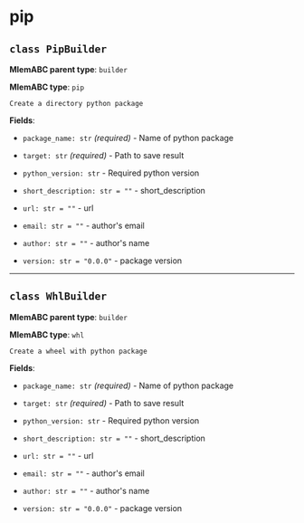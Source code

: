 # pip

## `class PipBuilder`

**MlemABC parent type**: `builder`

**MlemABC type**: `pip`

    Create a directory python package

**Fields**:

- `package_name: str` _(required)_ - Name of python package

- `target: str` _(required)_ - Path to save result

- `python_version: str` - Required python version

- `short_description: str = ""` - short_description

- `url: str = ""` - url

- `email: str = ""` - author's email

- `author: str = ""` - author's name

- `version: str = "0.0.0"` - package version

---

## `class WhlBuilder`

**MlemABC parent type**: `builder`

**MlemABC type**: `whl`

    Create a wheel with python package

**Fields**:

- `package_name: str` _(required)_ - Name of python package

- `target: str` _(required)_ - Path to save result

- `python_version: str` - Required python version

- `short_description: str = ""` - short_description

- `url: str = ""` - url

- `email: str = ""` - author's email

- `author: str = ""` - author's name

- `version: str = "0.0.0"` - package version
